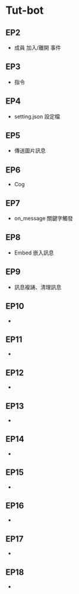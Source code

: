 # Tut-bot

## EP2
* 成員 加入/離開 事件

## EP3
* 指令

## EP4
* setting.json 設定檔

## EP5
* 傳送圖片訊息

## EP6
* Cog

## EP7
* on_message 關鍵字觸發

## EP8
* Embed 嵌入訊息

## EP9
* 訊息複誦、清理訊息

## EP10
* 

## EP11
* 

## EP12
* 

## EP13
* 

## EP14
* 

## EP15
* 

## EP16
* 

## EP17
* 

## EP18
* 

